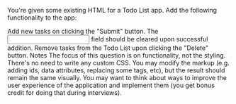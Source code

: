 You're given some existing HTML for a Todo List app. Add the following functionality to the app:

Add new tasks on clicking the "Submit" button.
The <input> field should be cleared upon successful addition.
Remove tasks from the Todo List upon clicking the "Delete" button.
Notes
The focus of this question is on functionality, not the styling. There's no need to write any custom CSS.
You may modify the markup (e.g. adding ids, data attributes, replacing some tags, etc), but the result should remain the same visually.
You may want to think about ways to improve the user experience of the application and implement them (you get bonus credit for doing that during interviews).
